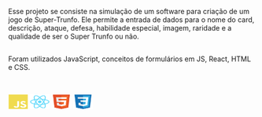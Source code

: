 Esse projeto se consiste na simulação de um software para criação de um jogo de Super-Trunfo.
Ele permite a entrada de dados para o nome do card, descrição, ataque, defesa, habilidade especial, imagem, raridade
e a qualidade de ser o Super Trunfo ou não.

## 

Foram utilizados JavaScript, conceitos de formulários em JS, React, HTML e CSS.

 ##
 
<div style="display: inline_block"><br>
  <img align="center" alt="Niko-Js" height="30" width="40" src="https://raw.githubusercontent.com/devicons/devicon/master/icons/javascript/javascript-plain.svg">
  <img align="center" alt="Niko-React" height="30" width="40" src="https://raw.githubusercontent.com/devicons/devicon/master/icons/react/react-original.svg">
  <img align="center" alt="Niko-HTML" height="30" width="40" src="https://raw.githubusercontent.com/devicons/devicon/master/icons/html5/html5-original.svg">
  <img align="center" alt="Niko-CSS" height="30" width="40" src="https://raw.githubusercontent.com/devicons/devicon/master/icons/css3/css3-original.svg">
</div>
